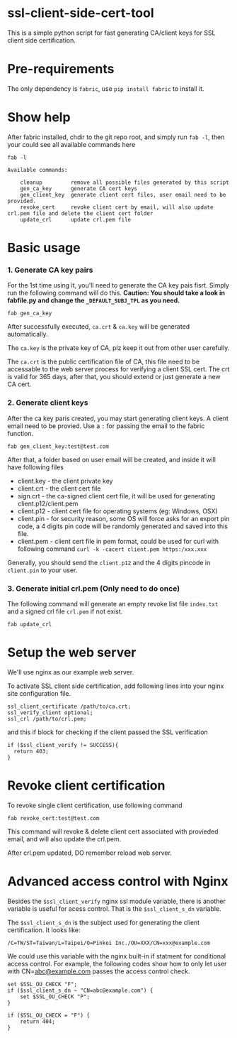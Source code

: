 # ssl-client-side-cert-tool

This is a simple python script for fast generating CA/client keys for SSL client side certification.

# Pre-requirements

The only dependency is `fabric`, use `pip install fabric` to install it.

# Show help

After fabric installed, chdir to the git repo root, and simply run `fab -l`, then your could see all available commands here

```
fab -l

Available commands:

    cleanup         remove all possible files generated by this script
    gen_ca_key      generate CA cert keys
    gen_client_key  generate client cert files, user email need to be provided.
    revoke_cert     revoke client cert by email, will also update crl.pem file and delete the client cert folder
    update_crl      update crl.pem file
```

# Basic usage

### 1. Generate CA key pairs
For the 1st time using it, you'll need to generate the CA key pais fisrt. Simply run the following command will do this.
**Caution: You should take a look in fabfile.py and change the `_DEFAULT_SUBJ_TPL` as you need.**

```
fab gen_ca_key
```

After successfully executed, `ca.crt` & `ca.key` will be generated automatically. 

The `ca.key` is the private key of CA, plz keep it out from other user carefully.

The `ca.crt` is the public certification file of CA, this file need to be accessable to the web server process for verifying a client SSL cert. The crt is valid for 365 days, after that, you should extend or just generate a new CA cert.


### 2. Generate client keys

After the ca key paris created, you may start generating client keys. A client email need to be provied. Use a `:` for passing the email to the fabric function.

```
fab gen_client_key:test@test.com
```

After that, a folder based on user email will be created, and inside it will have following files


* client.key - the client private key
* client.crt - the client cert file
* sign.crt   - the ca-signed client cert file, it will be used for generating client.p12/client.pem
* client.p12 - client cert file for operating systems (eg: Windows, OSX)
* client.pin - for security reason, some OS will force asks for an export pin code, a 4 digits pin code will be randomly generated and saved into this file.
* client.pem - client cert file in pem format, could be used for curl with following command `curl -k -cacert client.pem https:/xxx.xxx`

Generally, you should send the `client.p12` and the 4 digits pincode in `client.pin` to your user.

### 3. Generate initial crl.pem (Only need to do once)

The following command will generate an empty revoke list file `index.txt` and a signed crl file `crl.pem` if not exist.

```
fab update_crl
```

# Setup the web server

We'll use nginx as our example web server.

To activate SSL client side certification, add following lines into your nginx site configuration file.

```
ssl_client_certificate /path/to/ca.crt;
ssl_verify_client optional;
ssl_crl /path/to/crl.pem;
```

and this if block for checking if the client passed the SSL verification

```
if ($ssl_client_verify != SUCCESS){
  return 403;
}
```

# Revoke client certification

To revoke single client certification, use following command

```
fab revoke_cert:test@test.com
```

This command will revoke & delete client cert associated with provieded email, and will also update the crl.pem.

After crl.pem updated, DO remember reload web server.

# Advanced access control with Nginx

Besides the `$ssl_client_verify` nginx ssl module variable, there is another variable is useful for acess control.
That is the `$ssl_client_s_dn` variable.

The `$ssl_client_s_dn` is the subject used for generating the client certification. It looks like:

```
/C=TW/ST=Taiwan/L=Taipei/O=Pinkoi Inc./OU=XXX/CN=xxx@example.com
```

We could use this variable with the nginx built-in if statment for conditional access control.
For example, the following codes show how to only let user with CN=abc@example.com passes the access control check.

```
set $SSL_OU_CHECK "F";
if ($ssl_client_s_dn ~ "CN=abc@example.com") {
    set $SSL_OU_CHECK "P";
}

if ($SSL_OU_CHECK = "F") {
    return 404;
}
```
